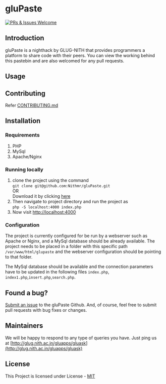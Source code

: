 # gluPaste

[![PRs & Issues Welcome](https://img.shields.io/badge/PRs%20&%20Issues-welcome-brightgreen.svg?style=flat-square)](https://github.com/Nithmr/gluPaste/issues)

## Introduction
gluPaste is a nighthack by GLUG-NITH that provides programmers a platform to share code with their peers. You can view the working behind this pastebin and are also welcomed for any pull requests.

## Usage

## Contributing
Refer [CONTRIBUTING.md](https://github.com/Nithmr/gluPaste/blob/master/CONTRIBUTING.md)

## Installation

### Requirements

1. PHP
2. MySql
3. Apache/Nginx

### Running locally
1. clone the project using the command<br>
``git clone git@github.com:Nithmr/gluPaste.git
``
<br>OR <br>
Download it by clicking [here](https://github.com/Nithmr/gluPaste/archive/master.zip)
2. Then navigate to project directory and run the project as<br>
``php -S localhost:4000 index.php
``
3. Now visit [http://localhost:4000](http://localhost:4000)

### Configuration
The project is currently configured for be run by a webserver such as Apache or Nginx, and a MySql database should be already available. The project needs to be placed in a folder with this specific path `/var/www/html/glupaste` and the webserver configuration should be pointing to that folder. 

The MySql database should be available and the connection parameters have to be updated in the following files `index.php`, `index1.php`,`insert.php`,`search.php`. 

## Found a bug?
[Submit an issue](https://github.com/Nithmr/gluPaste/issues) to the gluPaste Github. And, of course, feel free to submit pull requests with bug fixes or changes.

## Maintainers
We will be happy to respond to any type of queries you have. Just ping us at [http://glug.nith.ac.in/gluapps/gluask](http://glug.nith.ac.in/gluapps/gluask)

## License
This Project is licensed under License - [MIT](https://github.com/Nithmr/gluPaste/blob/master/LICENSE.md)
